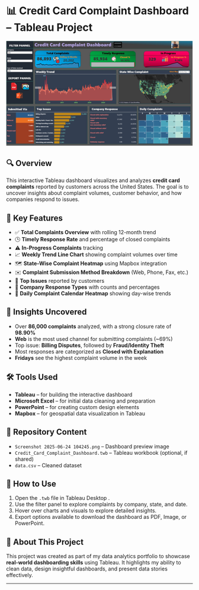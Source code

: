 # 📊 Credit Card Complaint Dashboard – Tableau Project

![Dashboard Preview](./Screenshot%202025-06-24%20104245.png)

## 🔍 Overview
This interactive Tableau dashboard visualizes and analyzes **credit card complaints** reported by customers across the United States. The goal is to uncover insights about complaint volumes, customer behavior, and how companies respond to issues.

## 📌 Key Features
- ✅ **Total Complaints Overview** with rolling 12-month trend
- 🕒 **Timely Response Rate** and percentage of closed complaints
- ⚠️ **In-Progress Complaints** tracking
- 📈 **Weekly Trend Line Chart** showing complaint volumes over time
- 🗺️ **State-Wise Complaint Heatmap** using Mapbox integration
- ✉️ **Complaint Submission Method Breakdown** (Web, Phone, Fax, etc.)
- 🧾 **Top Issues** reported by customers
- 🏢 **Company Response Types** with counts and percentages
- 📆 **Daily Complaint Calendar Heatmap** showing day-wise trends

## 🧠 Insights Uncovered
- Over **86,000 complaints** analyzed, with a strong closure rate of **98.90%**
- **Web** is the most used channel for submitting complaints (~69%)
- Top issue: **Billing Disputes**, followed by **Fraud/Identity Theft**
- Most responses are categorized as **Closed with Explanation**
- **Fridays** see the highest complaint volume in the week

## 🛠️ Tools Used
- **Tableau** – for building the interactive dashboard
- **Microsoft Excel** – for initial data cleaning and preparation
- **PowerPoint** – for creating custom design elements
- **Mapbox** – for geospatial data visualization in Tableau

## 📂 Repository Content
- `Screenshot 2025-06-24 104245.png` – Dashboard preview image
- `Credit_Card_Complaint_Dashboard.twb` – Tableau workbook (optional, if shared)
- `data.csv` – Cleaned dataset

## 🚀 How to Use
1. Open the `.twb` file in Tableau Desktop .
2. Use the filter panel to explore complaints by company, state, and date.
3. Hover over charts and visuals to explore detailed insights.
4. Export options available to download the dashboard as PDF, Image, or PowerPoint.

## 📣 About This Project
This project was created as part of my data analytics portfolio to showcase **real-world dashboarding skills** using Tableau. It highlights my ability to clean data, design insightful dashboards, and present data stories effectively.

---


